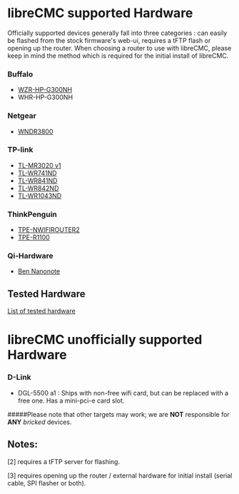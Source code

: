 # libreCMC supported Hardware

Officially supported devices generally fall into three categories : can easily
be flashed from the stock firmware's web-ui, requires a tFTP flash or opening up
the router. When choosing a router to use with libreCMC, please keep in mind the
method which is required for the initial install of libreCMC.

### Buffalo
* [WZR-HP-G300NH](/WZR_HP_G300NH.md)
* WHR-HP-G300NH

### Netgear 

* [WNDR3800](/WNDR3800.md)

### TP-link 

* [TL-MR3020 v1](/TL_MR3020.md) 
* [TL-WR741ND](/TL_WR741ND.md)
* [TL-WR841ND](/TL_WR841ND.md)
* [TL-WR842ND](/TL_WR842ND.md)
* [TL-WR1043ND](/TL_WR1043ND.md)

### ThinkPenguin
* [TPE-NWIFIROUTER2](/TPE_NWIFIROUTER2.md)
* [TPE-R1100](/TPE_R1100.md)

### Qi-Hardware

* [Ben Nanonote](/Ben_Nanonote.md)

## Tested Hardware

[List of tested hardware](/List_of_Tested_Hardware.md)

# libreCMC unofficially supported Hardware

### D-Link

* DGL-5500 a1 : Ships with non-free wifi card, but can be replaced with a free one. Has a mini-pci-e card slot.

#####Please note that other targets may work; we are **NOT** responsible for **ANY** _bricked_ devices.

## Notes:

[2] requires a tFTP server for flashing.

[3] requires opening up the router / external hardware for initial install (serial cable, SPI flasher or both).
